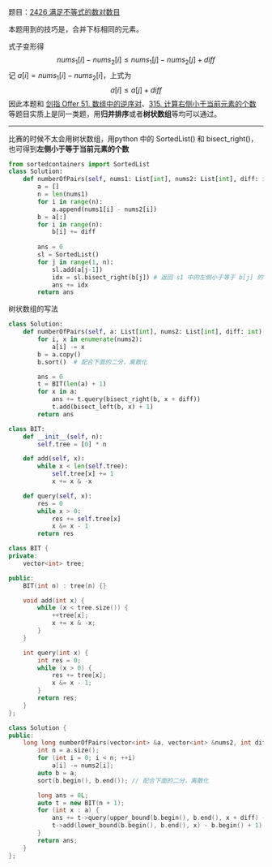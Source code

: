 题目：[2426 满足不等式的数对数目](https://leetcode.cn/problems/number-of-pairs-satisfying-inequality/)

本题用到的技巧是，合并下标相同的元素。

式子变形得
$$
nums_1[i]-nums_2[i] \leq nums_1[j]-nums_2[j] + diff
$$
记 $a[i] = nums_1[i] - nums_2[i]$，上式为
$$
a[i] \leq a[j] + diff
$$
因此本题和 [剑指 Offer 51. 数组中的逆序对](https://leetcode.cn/problems/shu-zu-zhong-de-ni-xu-dui-lcof/)、[315. 计算右侧小于当前元素的个数](https://leetcode.cn/problems/count-of-smaller-numbers-after-self/) 等题目实质上是同一类题，用**归并排序**或者**树状数组**等均可以通过。

---

比赛的时候不太会用树状数组，用python 中的 SortedList() 和 bisect_right()，也可得到**左侧小于等于当前元素的个数**

```python
from sortedcontainers import SortedList
class Solution:
    def numberOfPairs(self, nums1: List[int], nums2: List[int], diff: int) -> int:
        a = []
        n = len(nums1)
        for i in range(n):
            a.append(nums1[i] - nums2[i])
        b = a[:]
        for i in range(n):
            b[i] += diff
        
        ans = 0
        sl = SortedList()
        for j in range(1, n):
            sl.add(a[j-1])
            idx = sl.bisect_right(b[j]) # 返回 s1 中的左侧小于等于 b[j] 的有多少个
            ans += idx
        return ans

```

树状数组的写法

```python
class Solution:
    def numberOfPairs(self, a: List[int], nums2: List[int], diff: int) -> int:
        for i, x in enumerate(nums2):
            a[i] -= x
        b = a.copy()
        b.sort()  # 配合下面的二分，离散化

        ans = 0
        t = BIT(len(a) + 1)
        for x in a:
            ans += t.query(bisect_right(b, x + diff))
            t.add(bisect_left(b, x) + 1)
        return ans

class BIT:
    def __init__(self, n):
        self.tree = [0] * n

    def add(self, x):
        while x < len(self.tree):
            self.tree[x] += 1
            x += x & -x

    def query(self, x):
        res = 0
        while x > 0:
            res += self.tree[x]
            x &= x - 1
        return res
```

```c++
class BIT {
private:
    vector<int> tree;

public:
    BIT(int n) : tree(n) {}

    void add(int x) {
        while (x < tree.size()) {
            ++tree[x];
            x += x & -x;
        }
    }

    int query(int x) {
        int res = 0;
        while (x > 0) {
            res += tree[x];
            x &= x - 1;
        }
        return res;
    }
};

class Solution {
public:
    long long numberOfPairs(vector<int> &a, vector<int> &nums2, int diff) {
        int n = a.size();
        for (int i = 0; i < n; ++i)
            a[i] -= nums2[i];
        auto b = a;
        sort(b.begin(), b.end()); // 配合下面的二分，离散化

        long ans = 0L;
        auto t = new BIT(n + 1);
        for (int x : a) {
            ans += t->query(upper_bound(b.begin(), b.end(), x + diff) - b.begin());
            t->add(lower_bound(b.begin(), b.end(), x) - b.begin() + 1);
        }
        return ans;
    }
};
```